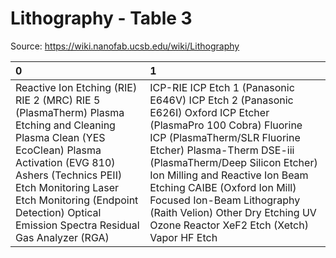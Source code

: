 # Lithography - Table 3

Source: https://wiki.nanofab.ucsb.edu/wiki/Lithography

| 0                                                                                                                                                                                                                                                                                     | 1                                                                                                                                                                                                                                                                                                                                                                                                |
|:--------------------------------------------------------------------------------------------------------------------------------------------------------------------------------------------------------------------------------------------------------------------------------------|:-------------------------------------------------------------------------------------------------------------------------------------------------------------------------------------------------------------------------------------------------------------------------------------------------------------------------------------------------------------------------------------------------|
| Reactive Ion Etching (RIE) RIE 2 (MRC) RIE 5 (PlasmaTherm) Plasma Etching and Cleaning Plasma Clean (YES EcoClean) Plasma Activation (EVG 810) Ashers (Technics PEII) Etch Monitoring Laser Etch Monitoring (Endpoint Detection) Optical Emission Spectra Residual Gas Analyzer (RGA) | ICP-RIE ICP Etch 1 (Panasonic E646V) ICP Etch 2 (Panasonic E626I) Oxford ICP Etcher (PlasmaPro 100 Cobra) Fluorine ICP (PlasmaTherm/SLR Fluorine Etcher) Plasma-Therm DSE-iii (PlasmaTherm/Deep Silicon Etcher) Ion Milling and Reactive Ion Beam Etching CAIBE (Oxford Ion Mill) Focused Ion-Beam Lithography (Raith Velion) Other Dry Etching UV Ozone Reactor XeF2 Etch (Xetch) Vapor HF Etch |